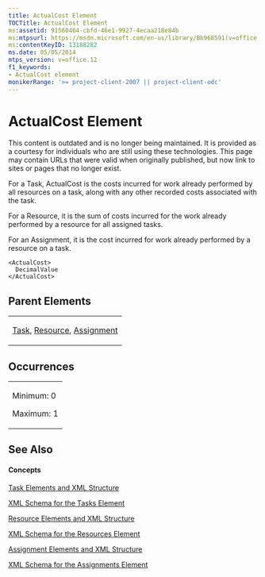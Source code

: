 ```yaml
---
title: ActualCost Element
TOCTitle: ActualCost Element
ms:assetid: 91560464-cbfd-46e1-9927-4ecaa218e84b
ms:mtpsurl: https://msdn.microsoft.com/en-us/library/Bb968591(v=office.12)
ms:contentKeyID: 13188282
ms.date: 05/05/2014
mtps_version: v=office.12
f1_keywords:
- ActualCost element
monikerRange: '>= project-client-2007 || project-client-odc'
---
```


# ActualCost Element

This content is outdated and is no longer being maintained. It is provided as a courtesy for individuals who are still using these technologies. This page may contain URLs that were valid when originally published, but now link to sites or pages that no longer exist.

For a Task, ActualCost is the costs incurred for work already performed by all resources on a task, along with any other recorded costs associated with the task.

For a Resource, it is the sum of costs incurred for the work already performed by a resource for all assigned tasks.

For an Assignment, it is the cost incurred for work already performed by a resource on a task.

    <ActualCost>
      DecimalValue
    </ActualCost>

## Parent Elements

<table>
<colgroup>
<col style="width: 100%" />
</colgroup>
<tbody>
<tr class="odd">
<td><p><a href="bb968487(v=office.12).md">Task</a>, <a href="bb968715(v=office.12).md">Resource</a>, <a href="bb968611(v=office.12).md">Assignment</a></p></td>
</tr>
</tbody>
</table>

## Occurrences

<table>
<colgroup>
<col style="width: 100%" />
</colgroup>
<tbody>
<tr class="odd">
<td><p>Minimum: 0</p>
<p>Maximum: 1</p></td>
</tr>
</tbody>
</table>

## See Also

#### Concepts

[Task Elements and XML Structure](bb968475\(v=office.12\).md)

[XML Schema for the Tasks Element](bb968415\(v=office.12\).md)

[Resource Elements and XML Structure](bb968445\(v=office.12\).md)

[XML Schema for the Resources Element](bb968511\(v=office.12\).md)

[Assignment Elements and XML Structure](bb968738\(v=office.12\).md)

[XML Schema for the Assignments Element](bb968414\(v=office.12\).md)

